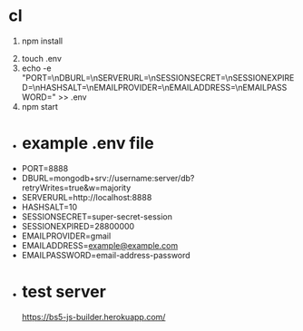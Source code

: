 # cl

1. npm install
 <!-- 2. npm run build-->
2. touch .env
3. echo -e
   "PORT=<value>\nDBURL=<value>\nSERVERURL=<value>\nSESSIONSECRET=<value>\nSESSIONEXPIRED=<value>\nHASHSALT=<value>\nEMAILPROVIDER=<value>\nEMAILADDRESS=<value>\nEMAILPASSWORD=<value>" >>
   .env
4. npm start

-   # example .env file

*   PORT=8888
*   DBURL=mongodb+srv://username:server/db?retryWrites=true&w=majority
*   SERVERURL=http://localhost:8888
*   HASHSALT=10
*   SESSIONSECRET=super-secret-session
*   SESSIONEXPIRED=28800000
*   EMAILPROVIDER=gmail
*   EMAILADDRESS=example@example.com
*   EMAILPASSWORD=email-address-password

-   # test server
    https://bs5-js-builder.herokuapp.com/
